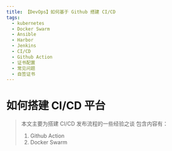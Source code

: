```yaml
---
title: 【DevOps】如何基于 Github 搭建 CI/CD
tags:
  - kubernetes
  - Docker Swarm
  - Ansible
  - Harbor
  - Jenkins
  - CI/CD
  - Github Action
  - 证书配置
  - 常见问题
  - 自签证书
---
```


# 如何搭建 CI/CD 平台

> 本文主要为搭建 CI/CD 发布流程的一些经验之谈
> 包含内容有：
>
> 1. Github Action
> 2. Docker Swarm
